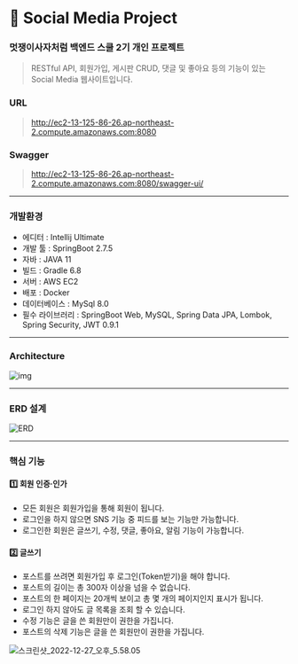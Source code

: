 # :pushpin: Social Media Project
### 멋쟁이사자처럼 백엔드 스쿨 2기 개인 프로젝트

> RESTful API, 회원가입, 게시판 CRUD, 댓글 및 좋아요 등의 기능이 있는 Social Media 웹사이트입니다.

### URL
> http://ec2-13-125-86-26.ap-northeast-2.compute.amazonaws.com:8080

### Swagger
> http://ec2-13-125-86-26.ap-northeast-2.compute.amazonaws.com:8080/swagger-ui/

---

### 개발환경

- 에디터 : Intellij Ultimate
- 개발 툴 : SpringBoot 2.7.5
- 자바 : JAVA 11
- 빌드 : Gradle 6.8
- 서버 : AWS EC2
- 배포 : Docker
- 데이터베이스 : MySql 8.0
- 필수 라이브러리 : SpringBoot Web, MySQL, Spring Data JPA, Lombok, Spring Security, JWT 0.9.1

---

### Architecture

![img](/uploads/7f029b4aef1a23cf8a314b2d262eb6a0/img.png)

---

### ERD 설계

![ERD](/uploads/f1c807e890eca46bb841f990c5014ccb/ERD.png)

---

### 핵심 기능

#### 1️⃣ 회원 인증·인가

- 모든 회원은 회원가입을 통해 회원이 됩니다.
- 로그인을 하지 않으면 SNS 기능 중 피드를 보는 기능만 가능합니다.
- 로그인한 회원은 글쓰기, 수정, 댓글, 좋아요, 알림 기능이 가능합니다.

#### 2️⃣ 글쓰기

- 포스트를 쓰려면 회원가입 후 로그인(Token받기)을 해야 합니다.
- 포스트의 길이는 총 300자 이상을 넘을 수 없습니다.
- 포스트의 한 페이지는 20개씩 보이고 총 몇 개의 페이지인지 표시가 됩니다.
- 로그인 하지 않아도 글 목록을 조회 할 수 있습니다.
- 수정 기능은 글을 쓴 회원만이 권한을 가집니다.
- 포스트의 삭제 기능은 글을 쓴 회원만이 권한을 가집니다.

![스크린샷_2022-12-27_오후_5.58.05](/uploads/660c3acc1b62dabe5788ff8d3a49f1d1/스크린샷_2022-12-27_오후_5.58.05.png)

<!-- 
#### 3️⃣ 피드

- 로그인 한 회원은 자신이 작성한 글 목록을 볼 수 있습니다.

#### 4️⃣ 댓글

- 댓글은 회원만이 권한을 가집니다.
- 글의 길이는 총 100자 이상을 넘을 수 없습니다.
- 회원은 다수의 댓글을 달 수 있습니다.

#### 5️⃣ 좋아요

- 좋아요는 회원만 권한을 가집니다.
- 좋아요 기능은 취소가 가능합니다.

#### 6️⃣ 알림

- 알림은 회원이 자신이 쓴 글에 대해 다른회원의 댓글을 올리거나 좋아요시 받는 기능입니다.
- 알림 목록에서 자신이 쓴 글에 달린 댓글과 좋아요를 확인할 수 있습니다. -->
